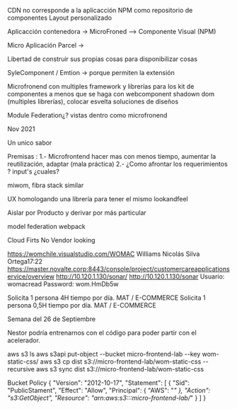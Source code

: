 CDN no corresponde a la aplicacción
NPM como repositorio de componentes
Layout personalizado


Aplicacción contenedora
-> MicroFroned
--> Componente Visual (NPM)


Micro Aplicación
Parcel ->


Libertad de construir sus propias cosas para disponibilizar cosas

SyleComponent / Emtion 
-> porque permiten la extensión

Microfronend con multiples framework y librerías para los kit de componentes a menos que se haga con webcomponent shadown dom (multiples librerías), colocar esvelta soluciones de diseños

Module Federation¿? vistas dentro como microfronend

Nov 2021

Un unico sabor

Premisas :
1.- Microfrontend hacer mas con menos tiempo, aumentar la reutilización, adaptar (mala práctica)
2.- ¿Como afrontar los requerimientos ? input's ¿cuales?

miwom, fibra stack similar

UX homologando una librería para tener el mismo lookandfeel

Aislar por Producto y derivar por más particular

model federation webpack



Cloud Firts
No Vendor looking





https://womchile.visualstudio.com/WOMAC
Williams Nicolás Silva Ortega17:22
https://master.novalte.corp:8443/console/project/customercareapplicationservice/overview
http://10.120.1.130/sonar/
http://10.120.1.130/sonar
Usuario: womacread
Password: wom.HmDb5w




Solicita 1 persona 4H tiempo por día. MAT / E-COMMERCE
Solicita 1 persona 0,5H tiempo por día. MAT / E-COMMERCE

Semana del 26 de Septiembre

Nestor podría entrenarnos con el código para poder partir con el acelerador.






aws s3 ls
aws s3api put-object --bucket micro-frontend-lab  --key wom-static-css/
aws s3 cp dist s3://micro-frontend-lab/wom-static-css --recursive
aws s3 sync dist s3://micro-frontend-lab/wom-static-css


Bucket Policy
{
    "Version": "2012-10-17",
    "Statement": [
        {
            "Sid": "PublicStament",
            "Effect": "Allow",
            "Principal": {
                "AWS": "*"
            },
            "Action": "s3:GetObject",
            "Resource": "arn:aws:s3:::micro-frontend-lab/*"
        }
    ]
}
